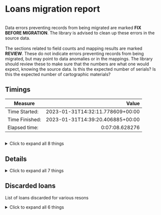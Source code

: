 # Loans migration report   
<br/>Data errors preventing records from being migrated are marked **FIX BEFORE MIGRATION**. The library is advised to clean up these errors in the source data.<br/><br/> The sections related to field counts and mapping results are marked **REVIEW**. These do not indicate errors preventing records from being migrated, but may point to data anomalies or in the mappings. The library should review these to make sure that the numbers are what one would expect, knowing the source data. Is this the expected number of serials? Is this the expected number of cartographic materials?
## Timings   
   
Measure | Value   
--- | ---:   
Time Started: | 2023-01-31T14:32:11.778609+00:00   
Time Finished: | 2023-01-31T14:39:20.406885+00:00   
Elapsed time: | 0:07:08.628276   
   
##     
    
<details><summary>Click to expand all 8 things</summary>     
   
Measure | Count   
--- | ---:   
Empty rows in loans.tsv | 0   
Failed loans | 8   
Loans failed pre-validation | 5   
Loans verified against migrated user and item | 9   
Processed pre-validated loans | 9   
Successfully checked out | 9   
Total rows in loans.tsv | 17   
Updated renewal count for loan | 6   
</details>   
   
## Details    
    
<details><summary>Click to expand all 7 things</summary>     
   
Measure | Count   
--- | ---:   
Checked out on first try | 9   
Hour and minute not specified for due date. Assuming end of local calendar day (23:59)... | 1   
Provided due_date is not UTC, setting tzinfo to tenant timezone (UTC) | 17   
Provided out_date is not UTC, setting tzinfo to tenant timezone (UTC) | 17   
Successfully updated open loan (204) | 6   
Update open loan error http status: 500 | 3   
</details>   
   
## Discarded loans    
List of loans discarded for various resons    
<details><summary>Click to expand all 6 things</summary>     
   
Measure | Count   
--- | ---:   
Empty properties in legacy data - patron_barcode | 1   
Loans discarded. Had migrated item barcode: False. Had migrated user barcode: False | 1   
Loans discarded. Had migrated item barcode: False. Had migrated user barcode: True | 2   
Not an allowed status - Missing | 3   
Time alignment issues - both dates | 1   
</details>   
